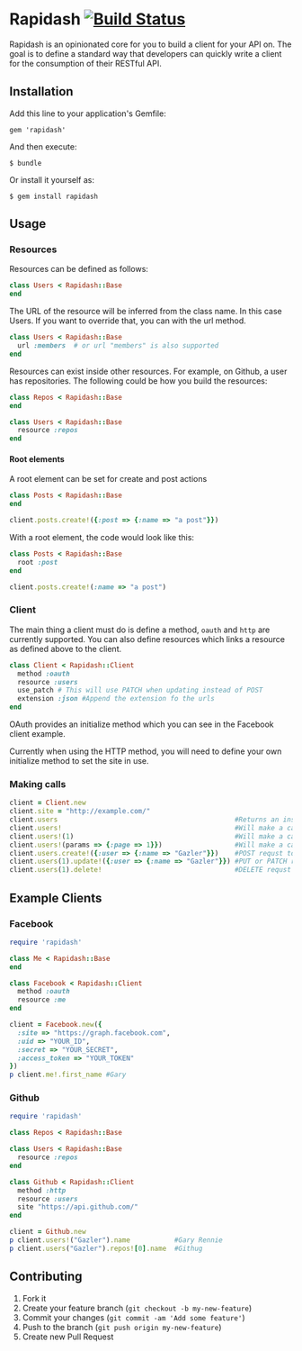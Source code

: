 # Rapidash [![Build Status](https://travis-ci.org/Gazler/rapidash.png?branch=master)](https://travis-ci.org/Gazler/rapidash)

Rapidash is an opinionated core for you to build a client for your API on.  The goal is to define a standard way that developers can quickly write a client for the consumption of their RESTful API.

## Installation

Add this line to your application's Gemfile:

    gem 'rapidash'

And then execute:

    $ bundle

Or install it yourself as:

    $ gem install rapidash

## Usage

### Resources

Resources can be defined as follows:

```ruby
class Users < Rapidash::Base
end
```

The URL of the resource will be inferred from the class name.  In this case Users.  If you want to override that, you can with the url method.

```ruby
class Users < Rapidash::Base
  url :members  # or url "members" is also supported
end
```

Resources can exist inside other resources.  For example, on Github, a user has repositories.  The following could be how you build the resources:

```ruby
class Repos < Rapidash::Base
end

class Users < Rapidash::Base
  resource :repos
end
```

#### Root elements

A root element can be set for create and post actions

```ruby
class Posts < Rapidash::Base
end

client.posts.create!({:post => {:name => "a post"}})
```

With a root element, the code would look like this:

```ruby
class Posts < Rapidash::Base
  root :post
end

client.posts.create!(:name => "a post")
```

### Client

The main thing a client must do is define a method, `oauth` and `http` are currently supported.  You can also define resources which links a resource as defined above to the client.

```ruby
class Client < Rapidash::Client
  method :oauth
  resource :users
  use_patch # This will use PATCH when updating instead of POST
  extension :json #Append the extension fo the urls
end
```



OAuth provides an initialize method which you can see in the Facebook client example.

Currently when using the HTTP method, you will need to define your own initialize method to set the site in use.

### Making calls

```ruby
client = Client.new
client.site = "http://example.com/"
client.users                                            #Returns an instance of Users
client.users!                                           #Will make a call to "http://example.com/users.json
client.users!(1)                                        #Will make a call to http://example.com/users/1.json
client.users!(params => {:page => 1}})                  #Will make a call to http://example.com/users.json?page=1
client.users.create!({:user => {:name => "Gazler"}})    #POST requst to /users.json
client.users(1).update!({:user => {:name => "Gazler"}}) #PUT or PATCH requst to /users.json
client.users(1).delete!                                 #DELETE requst to /users.json
```

## Example Clients

### Facebook

```ruby
require 'rapidash'

class Me < Rapidash::Base
end

class Facebook < Rapidash::Client
  method :oauth
  resource :me
end

client = Facebook.new({
  :site => "https://graph.facebook.com",
  :uid => "YOUR_ID",
  :secret => "YOUR_SECRET",
  :access_token => "YOUR_TOKEN"
})
p client.me!.first_name #Gary
```

### Github

```ruby
require 'rapidash'

class Repos < Rapidash::Base

class Users < Rapidash::Base
  resource :repos
end

class Github < Rapidash::Client
  method :http
  resource :users
  site "https://api.github.com/"
end

client = Github.new
p client.users!("Gazler").name           #Gary Rennie
p client.users("Gazler").repos![0].name  #Githug
```

## Contributing

1. Fork it
2. Create your feature branch (`git checkout -b my-new-feature`)
3. Commit your changes (`git commit -am 'Add some feature'`)
4. Push to the branch (`git push origin my-new-feature`)
5. Create new Pull Request
